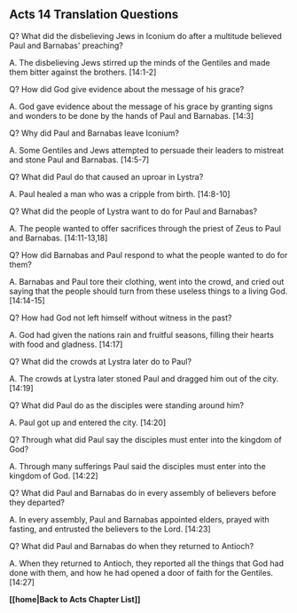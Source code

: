 ## Acts 14 Translation Questions ##

Q? What did the disbelieving Jews in Iconium do after a multitude believed Paul and Barnabas' preaching?

A. The disbelieving Jews stirred up the minds of the Gentiles and made them bitter against the brothers. [14:1-2]

Q? How did God give evidence about the message of his grace?

A. God gave evidence about the message of his grace by granting signs and wonders to be done by the hands of Paul and Barnabas. [14:3]

Q? Why did Paul and Barnabas leave Iconium?

A. Some Gentiles and Jews attempted to persuade their leaders to mistreat and stone Paul and Barnabas. [14:5-7]

Q? What did Paul do that caused an uproar in Lystra?

A. Paul healed a man who was a cripple from birth. [14:8-10]

Q? What did the people of Lystra want to do for Paul and Barnabas?

A. The people wanted to offer sacrifices through the priest of Zeus to Paul and Barnabas. [14:11-13,18]

Q? How did Barnabas and Paul respond to what the people wanted to do for them?

A. Barnabas and Paul tore their clothing, went into the crowd, and cried out saying that the people should turn from these useless things to a living God. [14:14-15]

Q? How had God not left himself without witness in the past?

A. God had given the nations rain and fruitful seasons, filling their hearts with food and gladness. [14:17]

Q? What did the crowds at Lystra later do to Paul?

A. The crowds at Lystra later stoned Paul and dragged him out of the city. [14:19]

Q? What did Paul do as the disciples were standing around him?

A. Paul got up and entered the city. [14:20]

Q? Through what did Paul say the disciples must enter into the kingdom of God?

A. Through many sufferings Paul said the disciples must enter into the kingdom of God. [14:22]

Q? What did Paul and Barnabas do in every assembly of believers before they departed?

A. In every assembly, Paul and Barnabas appointed elders, prayed with fasting, and entrusted the believers to the Lord. [14:23]

Q? What did Paul and Barnabas do when they returned to Antioch?

A. When they returned to Antioch, they reported all the things that God had done with them, and how he had opened a door of faith for the Gentiles. [14:27]

__[[home|Back to Acts Chapter List]]__


